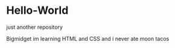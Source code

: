 # Hello-World
just another repository

Bigmidget im learning HTML and CSS and i never ate moon tacos 
